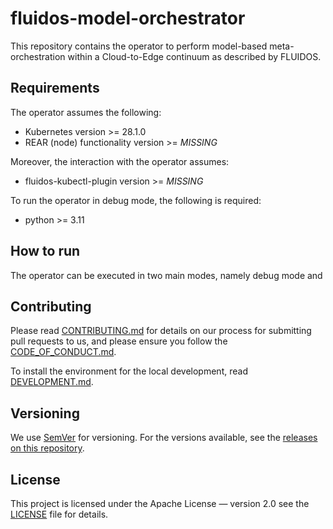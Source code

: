 # fluidos-model-orchestrator

This repository contains the operator to perform model-based meta-orchestration within a Cloud-to-Edge continuum as described by FLUIDOS.

## Requirements

The operator assumes the following:
* Kubernetes version >= 28.1.0
* REAR (node) functionality version >= *MISSING*

Moreover, the interaction with the operator assumes:
* fluidos-kubectl-plugin version >= *MISSING*

To run the operator in debug mode, the following is required:
* python >= 3.11

## How to run

The operator can be executed in two main modes, namely debug mode and 


## Contributing

Please read [CONTRIBUTING.md](CONTRIBUTING.md)
for details on our process for submitting pull requests to us, and please ensure
you follow the [CODE_OF_CONDUCT.md](CODE_OF_CONDUCT.md).

To install the environment for the local development,
read [DEVELOPMENT.md](DEVELOPMENT.md).


## Versioning

We use [SemVer](http://semver.org/) for versioning. For the versions available, see the [releases on this repository](https://github.com/fluidos-project/fluidos-modelbased-metaorchestrator/releases).


## License

This project is licensed under the Apache License — version 2.0
see the [LICENSE](LICENSE) file for details.